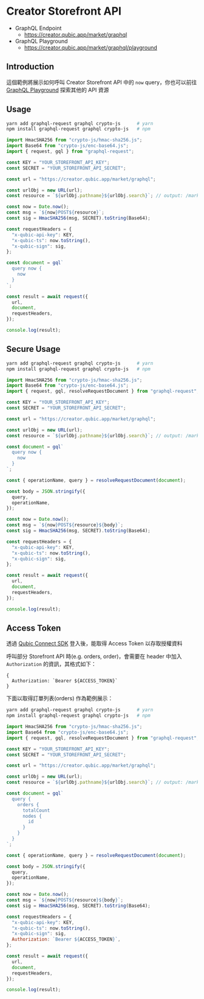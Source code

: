 # Creator Storefront API

- GraphQL Endpoint
  - https://creator.qubic.app/market/graphql
- GraphQL Playground
  - https://creator.qubic.app/market/graphql/playground

## Introduction

這個範例將展示如何呼叫 Creator Storefront API 中的 `now` query，你也可以前往 [GraphQL Playground](https://creator.qubic.app/market/graphql/playground) 探索其他的 API 資源

## Usage

```sh
yarn add graphql-request graphql crypto-js      # yarn
npm install graphql-request graphql crypto-js   # npm
```

```js
import HmacSHA256 from "crypto-js/hmac-sha256.js";
import Base64 from "crypto-js/enc-base64.js";
import { request, gql } from "graphql-request";

const KEY = "YOUR_STOREFRONT_API_KEY";
const SECRET = "YOUR_STOREFRONT_API_SECRET";

const url = "https://creator.qubic.app/market/graphql";

const urlObj = new URL(url);
const resource = `${urlObj.pathname}${urlObj.search}`; // output: /market/graphql

const now = Date.now();
const msg = `${now}POST${resource}`;
const sig = HmacSHA256(msg, SECRET).toString(Base64);

const requestHeaders = {
  "x-qubic-api-key": KEY,
  "x-qubic-ts": now.toString(),
  "x-qubic-sign": sig,
};

const document = gql`
  query now {
    now
  }
`;

const result = await request({
  url,
  document,
  requestHeaders,
});

console.log(result);
```

## Secure Usage

```sh
yarn add graphql-request graphql crypto-js      # yarn
npm install graphql-request graphql crypto-js   # npm
```

```js
import HmacSHA256 from "crypto-js/hmac-sha256.js";
import Base64 from "crypto-js/enc-base64.js";
import { request, gql, resolveRequestDocument } from "graphql-request";

const KEY = "YOUR_STOREFRONT_API_KEY";
const SECRET = "YOUR_STOREFRONT_API_SECRET";

const url = "https://creator.qubic.app/market/graphql";

const urlObj = new URL(url);
const resource = `${urlObj.pathname}${urlObj.search}`; // output: /market/graphql

const document = gql`
  query now {
    now
  }
`;

const { operationName, query } = resolveRequestDocument(document);

const body = JSON.stringify({
  query,
  operationName,
});

const now = Date.now();
const msg = `${now}POST${resource}${body}`;
const sig = HmacSHA256(msg, SECRET).toString(Base64);

const requestHeaders = {
  "x-qubic-api-key": KEY,
  "x-qubic-ts": now.toString(),
  "x-qubic-sign": sig,
};

const result = await request({
  url,
  document,
  requestHeaders,
});

console.log(result);
```

## Access Token

透過 [Qubic Connect SDK](https://github.com/getamis/qubic-connect#readme) 登入後，能取得 Access Token 以存取授權資料

呼叫部分 Storefront API 時(e.g. orders, order)，會需要在 header 中加入 `Authorization` 的資訊，其格式如下：

```
{
  Authorization: `Bearer ${ACCESS_TOKEN}`
}
```

下面以取得訂單列表(orders) 作為範例展示：

```sh
yarn add graphql-request graphql crypto-js      # yarn
npm install graphql-request graphql crypto-js   # npm
```

```js
import HmacSHA256 from "crypto-js/hmac-sha256.js";
import Base64 from "crypto-js/enc-base64.js";
import { request, gql, resolveRequestDocument } from "graphql-request";

const KEY = "YOUR_STOREFRONT_API_KEY";
const SECRET = "YOUR_STOREFRONT_API_SECRET";

const url = "https://creator.qubic.app/market/graphql";

const urlObj = new URL(url);
const resource = `${urlObj.pathname}${urlObj.search}`; // output: /market/graphql

const document = gql`
  query {
    orders {
      totalCount
      nodes {
        id
      }
    }
  }
`;

const { operationName, query } = resolveRequestDocument(document);

const body = JSON.stringify({
  query,
  operationName,
});

const now = Date.now();
const msg = `${now}POST${resource}${body}`;
const sig = HmacSHA256(msg, SECRET).toString(Base64);

const requestHeaders = {
  "x-qubic-api-key": KEY,
  "x-qubic-ts": now.toString(),
  "x-qubic-sign": sig,
  Authorization: `Bearer ${ACCESS_TOKEN}`,
};

const result = await request({
  url,
  document,
  requestHeaders,
});

console.log(result);
```
